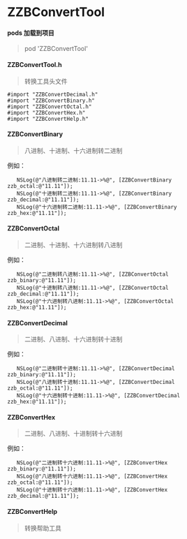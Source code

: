 # ZZBConvertTool

#### pods 加载到项目
> pod 'ZZBConvertTool'

#### ZZBConvertTool.h

> 转换工具头文件

~~~
#import "ZZBConvertDecimal.h"
#import "ZZBConvertBinary.h"
#import "ZZBConvertOctal.h"
#import "ZZBConvertHex.h"
#import "ZZBConvertHelp.h"
~~~

#### ZZBConvertBinary

> 八进制、十进制、十六进制转二进制

例如：
~~~
   NSLog(@"八进制转二进制:11.11->%@", [ZZBConvertBinary zzb_octal:@"11.11"]);
   NSLog(@"十进制转二进制:11.11->%@", [ZZBConvertBinary zzb_decimal:@"11.11"]);
   NSLog(@"十六进制转二进制:11.11->%@", [ZZBConvertBinary zzb_hex:@"11.11"]);
~~~

#### ZZBConvertOctal

> 二进制、十进制、十六进制转八进制

例如：
~~~
   NSLog(@"二进制转八进制:11.11->%@", [ZZBConvertOctal zzb_binary:@"11.11"]);
   NSLog(@"十进制转八进制:11.11->%@", [ZZBConvertOctal zzb_decimal:@"11.11"]);
   NSLog(@"十六进制转八进制:11.11->%@", [ZZBConvertOctal zzb_hex:@"11.11"]);
~~~

#### ZZBConvertDecimal

> 二进制、八进制、十六进制转十进制

例如：
~~~
   NSLog(@"二进制转十进制:11.11->%@", [ZZBConvertDecimal zzb_binary:@"11.11"]);
   NSLog(@"八进制转十进制:11.11->%@", [ZZBConvertDecimal zzb_octal:@"11.11"]);
   NSLog(@"十六进制转十进制:11.11->%@", [ZZBConvertDecimal zzb_hex:@"11.11"]);
~~~


#### ZZBConvertHex

> 二进制、八进制、十进制转十六进制

例如：
~~~
   NSLog(@"二进制转十六进制:11.11->%@", [ZZBConvertHex zzb_binary:@"11.11"]);
   NSLog(@"八进制转十六进制:11.11->%@", [ZZBConvertHex zzb_octal:@"11.11"]);
   NSLog(@"十进制转十六进制:11.11->%@", [ZZBConvertHex zzb_decimal:@"11.11"]);
~~~

#### ZZBConvertHelp

> 转换帮助工具



